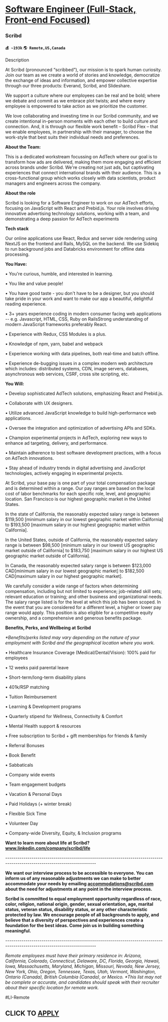 # [Software Engineer (Full-Stack, Front-end Focused)](https://www.remotewlb.com/apply/software-engineer-full-stack-front-end-focused)  
### Scribd  
#### `💰 ~193k` `🌎 Remote,US,Canada`  

Description

At Scribd (pronounced “scribbed”), our mission is to spark human curiosity. Join our team as we create a world of stories and knowledge, democratize the exchange of ideas and information, and empower collective expertise through our three products: Everand, Scribd, and Slideshare.

  

We support a culture where our employees can be real and be bold; where we debate and commit as we embrace plot twists; and where every employee is empowered to take action as we prioritize the customer.

  

We love collaborating and investing time in our Scribd community, and we create intentional in-person moments with each other to build culture and connection. And, it is through our flexible work benefit – Scribd Flex – that we enable employees, in partnership with their manager, to choose the work-style that best suits their individual needs and preferences.

  

**About the Team:**

This is a dedicated workstream focussing on AdTech where our goal is to transform how ads are delivered, making them more engaging and efficient across brands under Scribd. We're creating not just ads, but captivating experiences that connect international brands with their audience. This is a cross-functional group which works closely with data scientists, product managers and engineers across the company.

  

 **About the role**

Scribd is looking for a Software Engineer to work on our AdTech efforts, focusing on JavaScript with React and Prebid.js. Your role involves driving innovative advertising technology solutions, working with a team, and demonstrating a deep passion for AdTech experiments

  

 **Tech stack**

Our online applications use React, Redux and server side rendering using NextJS on the frontend and Rails, MySQL on the backend. We use Sidekiq to run background jobs and Databricks environment for offline data processing.

  

**You Have:**

• You're curious, humble, and interested in learning.

• You like and value people!

• You have good taste - you don't have to be a designer, but you should take pride in your work and want to make our app a beautiful, delightful reading experience.

• 3+ years experience coding in modern consumer facing web applications -- e.g. Javascript, HTML, CSS, Ruby on RailsStrong understanding of modern JavaScript frameworks preferably React.

• Experience with Redux, CSS Modules is a plus.

• Knowledge of npm, yarn, babel and webpack

• Experience working with data pipelines, both real-time and batch offline.

• Experience de-bugging issues in a complex modern web architecture which includes: distributed systems, CDN, image servers, databases, asynchronous web services, CSRF, cross site scripting, etc.

  

 **You Will:**

• Develop sophisticated AdTech solutions, emphasizing React and Prebid.js.

• Collaborate with UX designers.

• Utilize advanced JavaScript knowledge to build high-performance web applications.

• Oversee the integration and optimization of advertising APIs and SDKs.

• Champion experimental projects in AdTech, exploring new ways to enhance ad targeting, delivery, and performance.

• Maintain adherence to best software development practices, with a focus on AdTech innovations.

• Stay ahead of industry trends in digital advertising and JavaScript technologies, actively engaging in experimental projects.

At Scribd, your base pay is one part of your total compensation package and is determined within a range. Our pay ranges are based on the local cost of labor benchmarks for each specific role, level, and geographic location. San Francisco is our highest geographic market in the United States.

  

In the state of California, the reasonably expected salary range is between $119,500 [minimum salary in our lowest geographic market within California] to $193,500 [maximum salary in our highest geographic market within California].

  

In the United States, outside of California, the reasonably expected salary range is between $98,500 [minimum salary in our lowest US geographic market outside of California] to $183,750 [maximum salary in our highest US geographic market outside of California].

  

In Canada, the reasonably expected salary range is between $123,000 CAD[minimum salary in our lowest geographic market] to $182,500 CAD[maximum salary in our highest geographic market].

  

We carefully consider a wide range of factors when determining compensation, including but not limited to experience; job-related skill sets; relevant education or training; and other business and organizational needs. The salary range listed is for the level at which this job has been scoped. In the event that you are considered for a different level, a higher or lower pay range would apply. This position is also eligible for a competitive equity ownership, and a comprehensive and generous benefits package.

  

 **Benefits, Perks, and Wellbeing at Scribd**

 _*Benefits/perks listed may vary depending on the nature of your employment with Scribd and the geographical location where you work._

• Healthcare Insurance Coverage (Medical/Dental/Vision): 100% paid for employees

• 12 weeks paid parental leave

• Short-term/long-term disability plans

• 401k/RSP matching

• Tuition Reimbursement

• Learning & Development programs

• Quarterly stipend for Wellness, Connectivity & Comfort

• Mental Health support & resources

• Free subscription to Scribd + gift memberships for friends & family

• Referral Bonuses

• Book Benefit

• Sabbaticals

• Company wide events

• Team engagement budgets

• Vacation & Personal Days

• Paid Holidays (+ winter break)

• Flexible Sick Time

• Volunteer Day

• Company-wide Diversity, Equity, & Inclusion programs

  

**Want to learn more about life at Scribd? www.linkedin.com/company/scribd/life**

  

\---------------------------------------------------------------------------------------------------------------------------

 **We want our interview process to be accessible to everyone. You can inform us of any reasonable adjustments we can make to better accommodate your needs by emailing accommodations@scribd.com about the need for adjustments at any point in the interview process.**

  

 **Scribd is committed to equal employment opportunity regardless of race, color, religion, national origin, gender, sexual orientation, age, marital status, veteran status, disability status, or any other characteristic protected by law. We encourage people of all backgrounds to apply, and believe that a diversity of perspectives and experiences create a foundation for the best ideas. Come join us in building something meaningful.**

\---------------------------------------------------------------------------------------------------------------------------

  

 _Remote employees must have their primary residence in: Arizona, California, Colorado, Connecticut, Delaware, DC, Florida, Georgia, Hawaii, Iowa, Massachusetts, Maryland, Michigan, Missouri, Nevada, New Jersey, New York, Ohio, Oregon, Tennessee, Texas, Utah, Vermont, Washington, Ontario (Canada), British Columbia (Canada), or Mexico._ _*This list may not be complete or accurate, and candidates should speak with their recruiter about their specific location for remote work._

  

#LI-Remote

  
## CLICK TO [APPLY](https://www.remotewlb.com/apply/software-engineer-full-stack-front-end-focused)

